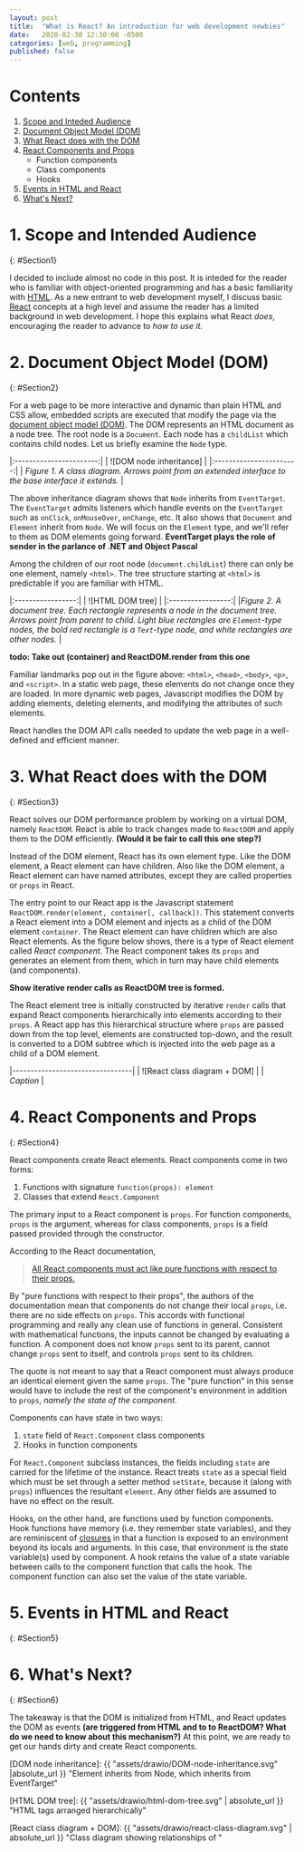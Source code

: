 ```yaml
---
layout: post
title:  "What is React? An introduction for web development newbies"
date:   2020-02-30 12:30:00 -0500
categories: [web, programming]
published: false
---
```

# Contents

1. [Scope and Inteded Audience](#Section1)
2. [Document Object Model (DOM)](#Section2)
3. [What React does with the DOM](#Section3)
4. [React Components and Props](#Section4)
    - Function components
    - Class components
    - Hooks    
5. [Events in HTML and React](#Section5)
6. [What's Next?](#Section6)

# 1. Scope and Intended Audience
{: #Section1}

I decided to include almost no code in this post. It is inteded for the reader who is familiar with object-oriented programming and has a basic familiarity with [HTML](https://www.w3schools.com/html/html_intro.asp). As a new entrant to web development myself, I discuss basic [React](https://reactjs.org/) concepts at a high level and assume the reader has a limited background in web development. I hope this explains what React _does_, encouraging the reader to advance to _how to use it_.

# 2. Document Object Model (DOM)
{: #Section2}

For a web page to be more interactive and dynamic than plain HTML and CSS allow, embedded scripts are executed that modify the page via the [document object model (DOM)](https://dom.spec.whatwg.org/). The DOM represents an HTML document as a node tree. The root node is a `Document`. Each node has a `childList` which contains child nodes. Let us briefly examine the `Node` type.

|:-----------------------:|
| ![DOM node inheritance] |
|:-----------------------:|
| *Figure 1. A class diagram. Arrows point from an extended interface to the base interface it extends.* |

The above inheritance diagram shows that `Node` inherits from `EventTarget`. The `EventTarget` admits listeners which handle events on the `EventTarget` such as `onClick`, `onMouseOver`, `onChange`, etc. It also shows that `Document` and `Element` inherit from `Node`. We will focus on the `Element` type, and we'll refer to them as DOM elements going forward. **EventTarget plays the role of sender in the parlance of .NET and Object Pascal** 

Among the children of our root node (`document.childList`) there can only be one element, namely `<html>`. The tree structure starting at `<html>` is predictable if you are familiar with HTML.

|:-----------------:|
| ![HTML DOM tree]  |
|:-----------------:|
|*Figure 2. A document tree. Each rectangle represents a node in the document tree. Arrows point from parent to child. Light blue rectangles are `Element`-type nodes, the bold red rectangle is a `Text`-type node, and white rectangles are other nodes.* |

**todo: Take out (container) and ReactDOM.render from this one**

Familiar landmarks pop out in the figure above: `<html>`, `<head>`, `<body>`, `<p>`, and `<script>`. In a static web page, these elements do not change once they are loaded. In more dynamic web pages, Javascript modifies the DOM by adding elements, deleting elements, and modifying the attributes of such elements.

React handles the DOM API calls needed to update the web page in a well-defined and efficient manner.

# 3. What React does with the DOM
{: #Section3}

React solves our DOM performance problem by working on a virtual DOM, namely `ReactDOM`. React is able to track changes made to `ReactDOM` and apply them to the DOM efficiently. **(Would it be fair to call this one step?)**

Instead of the DOM element, React has its own element type. Like the DOM element, a React element can have children. Also like the DOM element, a React element can have named attributes, except they are called properties or `props` in React.

The entry point to our React app is the Javascript statement `ReactDOM.render(element, container[, callback])`. This statement converts a React element into a DOM element and injects as a child of the DOM element `container`. The React element can have children which are also React elements. As the figure below shows, there is a type of React element called _React component_. The React component takes its `props` and generates an element from them, which in turn may have child elements (and components).

**Show iterative render calls as ReactDOM tree is formed.**

The React element tree is initially constructed by iterative `render` calls that expand React components hierarchically into elements according to their `props`. A React app has this hierarchical structure where `props` are passed down from the top level, elements are constructed top-down, and the result is converted to a DOM subtree which is injected into the web page as a child of a DOM element.

|---------------------------------|
| ![React class diagram + DOM]    |
| *Caption* |

# 4. React Components and Props
{: #Section4}

React components create React elements. React components come in two forms:

1. Functions with signature `function(props): element`
2. Classes that extend `React.Component`

The primary input to a React component is `props`. For function components, `props` is the argument, whereas for class components, `props` is a field passed provided through the constructor.

According to the React documentation,
> [All React components must act like pure functions with respect to their props.](https://reactjs.org/docs/components-and-props.html)

By "pure functions with respect to their props", the authors of the documentation mean that components do not change their local `props`, i.e. there are no side effects on `props`. This accords with functional programming and really any clean use of functions in general. Consistent with mathematical functions, the inputs cannot be changed by evaluating a function. A component does not know `props` sent to its parent, cannot change `props` sent to itself, and controls `props` sent to its children.

The quote is not meant to say that a React component must always produce an identical element given the same `props`. The "pure function" in this sense would have to include the rest of the component's environment in addition to `props`, _namely the state of the component_.

Components can have state in two ways:

1. `state` field of `React.Component` class components
2. Hooks in function components

For `React.Component` subclass instances, the fields including `state` are carried for the lifetime of the instance. React treats `state` as a special field which must be set through a setter method `setState`, because it (along with `props`) influences the resultant `element`. Any other fields are assumed to have no effect on the result.

Hooks, on the other hand, are functions used by function components. Hook functions have memory (i.e. they remember state variables), and they are reminiscent of [closures][Closures] in that a function is exposed to an environment beyond its locals and arguments. In this case, that environment is the state variable(s) used by component. A hook retains the value of a state variable between calls to the component function that calls the hook. The component function can also set the value of the state variable.

# 5. Events in HTML and React
{: #Section5}

# 6. What's Next?
{: #Section6}

The takeaway is that the DOM is initialized from HTML, and React updates the DOM as events **(are triggered from HTML and to to ReactDOM? What do we need to know about this mechanism?)** At this point, we are ready to get our hands dirty and create React components.




[ReactDOM.render]: https://reactjs.org/docs/react-dom.html#render "React: API Reference: ReactDOM.render"

[React Getting Started]: https://reactjs.org/docs/getting-started.html "React: Getting Started"

[DOM node inheritance]: {{ "assets/drawio/DOM-node-inheritance.svg" |absolute_url }} "Element inherits from Node, which inherits from EventTarget"

[HTML DOM tree]: {{ "assets/drawio/html-dom-tree.svg" | absolute_url }} "HTML tags arranged hierarchically"

[React class diagram + DOM]: {{ "assets/drawio/react-class-diagram.svg" | absolute_url }} "Class diagram showing relationships of "

[Closures]: https://simple.wikipedia.org/wiki/Closure_(computer_science) "Simple English Wikipedia: Closure (computer science)"